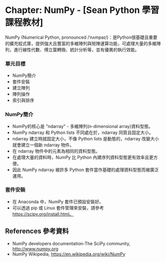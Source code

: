 # Chapter: NumPy - [Sean Python 學習課程教材]
NumPy (Numerical Python, pronounced /ˈnʌmpaɪ/)：是Python很基礎且重要的擴充程式庫，提供強大且豐富的多維陣列與矩陣運算功能，可處理大量的多維陣列，進行線性代數、傅立葉轉換、統計分析等，並有優異的執行效能。

### 單元目標
- NumPy簡介
- 套件安裝
- 建立陣列
- 陣列操作
- 索引與排序

### NumPy簡介
- NumPy的核心是 "ndarray" - 多維陣列(n-dimensional array)資料型態。
- NumPy ndarray 和 Python lists 不同處在於，ndarray 同質且固定大小。
- ndarray 建立時就固定大小，不像 Python lists 是動態的，ndarray 改變大小就會建立一個新 ndarray 物件。
- 在 ndarray 物件中的元素為相同的資料型態。
- 在處理大量的資料時，NumPy 比 Python 內建序列資料型態更有效率且更方便。
- 因此 NumPy ndarray 被許多 Python 套件當作基礎的處理資料型態而被廣泛運用。

### 套件安裝
- 在 Anaconda 中，NumPy 套件已預設安裝好。
- 可以透過 pip 或 Linux 套件管理來安裝，請參考 https://scipy.org/install.html。




## References 參考資料
- NumPy developers documentation-The SciPy community, http://www.numpy.org
- NumPy Wikipedia, https://en.wikipedia.org/wiki/NumPy



